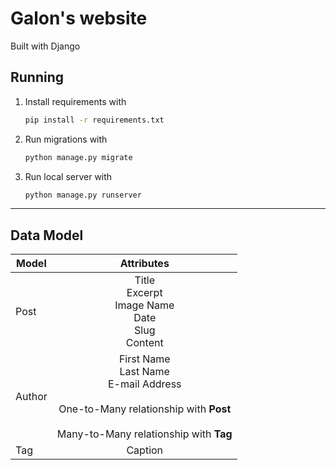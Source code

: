 # Galon's website
Built with Django

## Running
1. Install requirements with

    ```sh
    pip install -r requirements.txt
    ```
2. Run migrations with
    ```sh
    python manage.py migrate
    ```
3. Run local server with
    ```sh
    python manage.py runserver
    ```

---
## Data Model

| Model | Attributes |
| ---   | :---: |
| Post | Title<br>Excerpt<br>Image Name<br>Date<br>Slug<br>Content |
| Author | First Name<br>Last Name<br>E-mail Address<br><br> One-to-Many relationship with **Post**<br><br> Many-to-Many relationship with **Tag** |
| Tag | Caption |